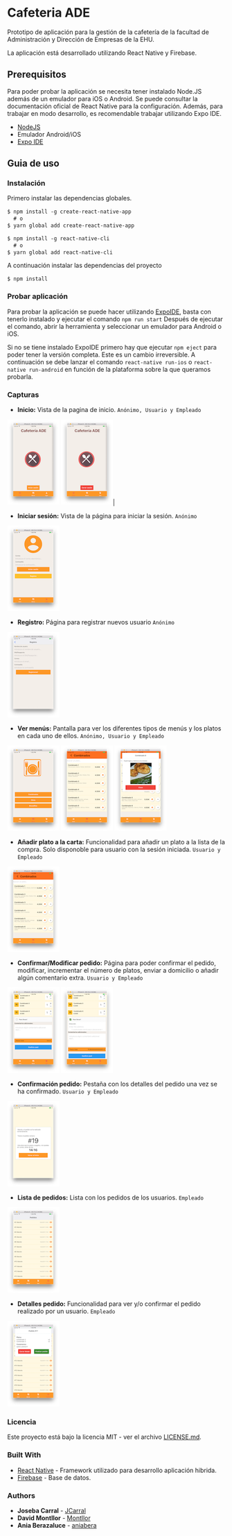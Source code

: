 # Cafeteria ADE

Prototipo de aplicación para la gestión de la cafetería de la facultad de Administración y Dirección de Empresas de la EHU.

La aplicación está desarrollado utilizando React Native y Firebase.

## Prerequisitos

Para poder probar la aplicación se necesita tener instalado Node.JS además de un emulador para iOS o Android.
Se puede consultar la documentación oficial de React Native para la configuración.
Además, para trabajar en modo desarrollo, es recomendable trabajar utilizando Expo IDE.

* [NodeJS](https://nodejs.org/es/)
* Emulador Android/iOS
* [Expo IDE](https://expo.io/)

## Guia de uso
### Instalación

Primero instalar las dependencias globales.

```
$ npm install -g create-react-native-app
  # o
$ yarn global add create-react-native-app
```

```
$ npm install -g react-native-cli
  # o
$ yarn global add react-native-cli
```

A continuación instalar las dependencias del proyecto

```
$ npm install
```

### Probar aplicación

Para probar la aplicación se puede hacer utilizando [ExpoIDE](https://expo.io/), basta con tenerlo instalado y ejecutar el comando
`npm run start`
Después de ejecutar el comando, abrir la herramienta y seleccionar un emulador para Android o iOS.

Si no se tiene instalado ExpoIDE primero hay que ejecutar `npm eject` para poder tener la versión completa. Este es un cambio irreversible.
A continuación se debe lanzar el comando `react-native run-ios` o `react-native run-android` en función de la plataforma sobre la que queramos probarla.

### Capturas

* **Inicio:**
Vista de la pagina de inicio. `Anónimo, Usuario y Empleado`

![Homepage](./captures/homepage.png) ![Homepage](./captures/homepage_logged.png)|

* **Iniciar sesión:**
Vista de la página para iniciar la sesión. `Anónimo`

![Login](./captures/login.png)

* **Registro:**
Página para registrar nuevos usuario `Anónimo`

![SignUp](./captures/signup.png)

* **Ver menús:**
Pantalla para ver los diferentes tipos de menús y los platos en cada uno de ellos.  `Anónimo, Usuario y Empleado`

![Pagina menus](./captures/menus_page.png) ![Lista de platos](./captures/menus_normal.png) ![Detalle menu](./captures/plate_detail.png)

* **Añadir plato a la carta:**
Funcionalidad para añadir un plato a la lista de la compra. Solo disponoble para usuario con la sesión iniciada. `Usuario y Empleado`

![Añadir](./captures/menuType_logged.png)

* **Confirmar/Modificar pedido:**
Página para poder confirmar el pedido, modificar, incrementar el número de platos, enviar a domicilio o añadir algún comentario extra. `Usuario y Empleado`

![Carta](./captures/cart_normal.png) ![Carta domicilio](./captures/cart_takeaway.png)

* **Confirmación pedido:**
Pestaña con los detalles del pedido una vez se ha confirmado. `Usuario y Empleado`

![Confirmación](./captures/confirm.png)

* **Lista de pedidos:**
Lista con los pedidos de los usuarios. `Empleado`

![Lista pedidos](./captures/orders_employee.png)

* **Detalles pedido:**
Funcionalidad para ver y/o confirmar el pedido realizado por un usuario. `Empleado`

![Detalle pedido](./captures/order_employee_detail.png)


### Licencia

Este proyecto está bajo la licencia MIT - ver el archivo [LICENSE.md](LICENSE.md).


### Built With

* [React Native](https://facebook.github.io/react-native/) - Framework utilizado para desarrollo aplicación hibrida.
* [Firebase](https://firebase.google.com/) - Base de datos.

### Authors

* **Joseba Carral**  - [JCarral](https://github.com/JCarral)
* **David Montllor** - [Montllor](https://github.com/montllor)
* **Ania Berazaluce** - [aniabera](https://github.com/aniabera)
